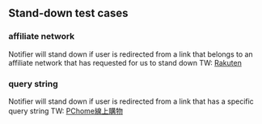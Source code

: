 ## Stand-down test cases


### affiliate network
Notifier will stand down if user is redirected from a link that belongs to an affiliate network that has requested for us to stand down
TW: 
[Rakuten](https://affiliate.api.rakuten.com.tw/redirect?nw=tw&site=afl&ar=1a0d8dccecb7dbb3e661d9ea76b24b5b3cc271130acbc8f83d8fecbdc9eefc6a9951df4322d2499b&pr=63b55d598d8c4861&ap=pr%3D63b55d598d8c4861&e=1&url=https%3A%2F%2Fwww.rakuten.com.tw%2Fshop%2Ffamily2%2Fproduct%2Fbncqwo57x%2F%3Fgid%3Da3748643a8bed24ab8750649a573e1dc%26scid%3Drafp-i001_%26)
### query string
Notifier will stand down if user is redirected from a link that has a specific query string
TW:
[PChome線上購物](https://www.iuprice.com/r/a/14/27010?afsrc=1)





